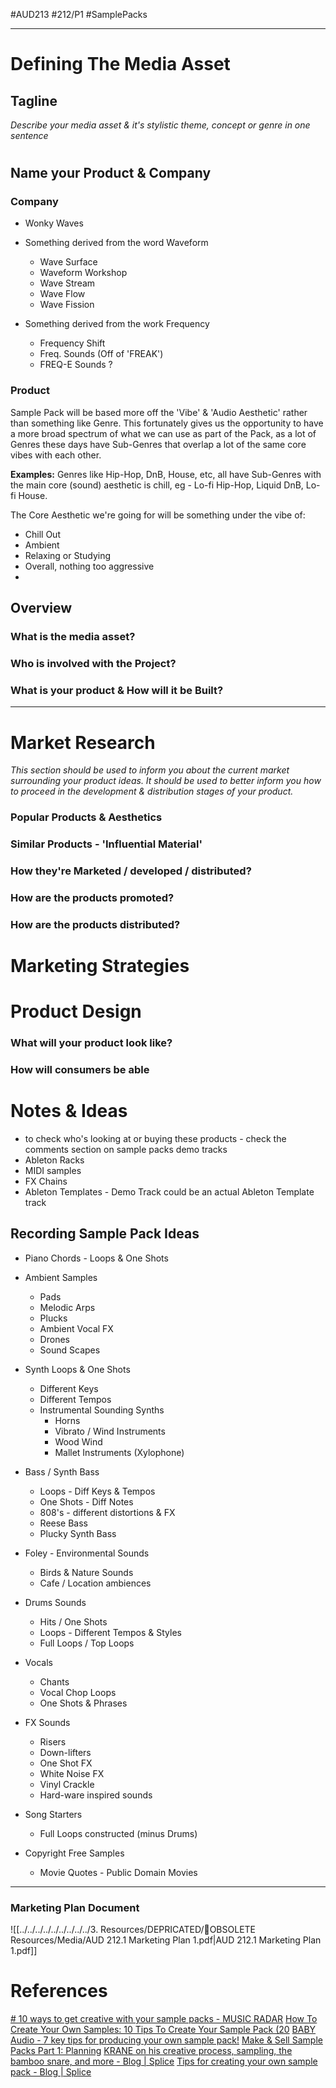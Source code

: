  #AUD213 #212/P1 #SamplePacks 
- - - 
# Defining The Media Asset
## Tagline
*Describe your media asset & it's stylistic theme, concept or genre in one sentence*

#

## Name your Product & Company
### Company
- Wonky Waves

- Something derived from the word Waveform 
	- Wave Surface
	- Waveform Workshop
	- Wave Stream
	- Wave Flow
	- Wave Fission

- Something derived from the work Frequency
	- Frequency Shift
	- Freq. Sounds (Off of 'FREAK')
	- FREQ-E Sounds ?

### Product
Sample Pack will be based more off the 'Vibe' & 'Audio Aesthetic' rather than something like Genre. This fortunately gives us the opportunity to have a more broad spectrum of what we can use as part of the Pack, as a lot of Genres these days have Sub-Genres that overlap a lot of the same core vibes with each other.

**Examples:**
Genres like Hip-Hop, DnB, House, etc, all have Sub-Genres with the main core (sound) aesthetic is chill, eg - Lo-fi Hip-Hop, Liquid DnB, Lo-fi House.

The Core Aesthetic we're going for will be something under the vibe of:
- Chill Out
- Ambient 
- Relaxing or Studying
- Overall, nothing too aggressive 
- 

## Overview

### What is the media asset?

### Who is involved with the Project?

### What is your product & How will it be Built?
	

- - - 
# Market Research
*This section should be used to inform you about the current market surrounding your product ideas. It should be used to better inform you how to proceed in the development & distribution stages of your product.*

### Popular Products & Aesthetics

### Similar Products - 'Influential Material'

### How they're Marketed / developed / distributed?

### How are the products promoted?

### How are the products distributed?


# Marketing Strategies





# Product Design
### What will your product look like?

### How will consumers be able 




# Notes & Ideas

- to check who's looking at or buying these products - check the comments section on sample packs demo tracks 
- Ableton Racks 
- MIDI samples
- FX Chains
- Ableton Templates - Demo Track could be an actual Ableton Template track

## Recording Sample Pack Ideas
- Piano Chords - Loops & One Shots
- Ambient Samples
	- Pads
	- Melodic Arps
	- Plucks
	- Ambient Vocal FX
	- Drones
	- Sound Scapes

- Synth Loops & One Shots
	- Different Keys
	- Different Tempos
	- Instrumental Sounding Synths
		- Horns
		- Vibrato / Wind Instruments
		- Wood Wind 
		- Mallet Instruments (Xylophone)

- Bass / Synth Bass
	- Loops - Diff Keys & Tempos
	- One Shots - Diff Notes
	- 808's - different distortions & FX
	- Reese Bass
	- Plucky Synth Bass

- Foley - Environmental Sounds
	- Birds & Nature Sounds
	- Cafe / Location ambiences

- Drums Sounds 
	- Hits / One Shots
	- Loops - Different Tempos & Styles
	- Full Loops / Top Loops

- Vocals 
	- Chants
	- Vocal Chop Loops
	- One Shots & Phrases

- FX Sounds
	- Risers
	- Down-lifters
	- One Shot FX
	- White Noise FX
	- Vinyl Crackle
	- Hard-ware inspired sounds

- Song Starters
	- Full Loops constructed (minus Drums)

- Copyright Free Samples
	- Movie Quotes - Public Domain Movies


- - -
### Marketing Plan Document
![[../../../../../../../../../3. Resources/DEPRICATED/🧹OBSOLETE Resources/Media/AUD 212.1 Marketing Plan 1.pdf|AUD 212.1 Marketing Plan 1.pdf]]

# References 

[# 10 ways to get creative with your sample packs - MUSIC RADAR](https://www.musicradar.com/how-to/10-ways-to-get-creative-with-your-sample-packs)
[How To Create Your Own Samples: 10 Tips To Create Your Sample Pack (20](https://www.productionmusiclive.com/blogs/news/how-to-create-your-own-samples-10-tips-to-create-your-sample-pack)
[BABY Audio - 7 key tips for producing your own sample pack!](https://babyaud.io/blog/7-key-tips-for-producing-your-own-sample-pack)
[Make & Sell Sample Packs Part 1: Planning](https://pirate.com/en/blog/sample-packs-guide-part-one/)
[KRANE on his creative process, sampling, the bamboo snare, and more - Blog | Splice](https://splice.com/blog/krane-q-and-a/)
[Tips for creating your own sample pack - Blog | Splice](https://splice.com/blog/tips-for-creating-your-own-sample-pack/?utm_source=google&utm_medium=cpc&utm_campaign=row-en_multi_gs_ua_sounds_20220602_nonbrand-dsa_allprimary&utm_content=row-en_multi_gs_kw_nonbrand-sounds_x_x_x_na&utm_term=&campaignid=13577111017&adgroupid=123041963439&adid=528665014280&gclid=Cj0KCQjw4NujBhC5ARIsAF4Iv6e7fW3kFfmLnQOK_FwWy5Zn4upFf0aWw_-L7YSRlaYR35Li_2KhPtAaAvy_EALw_wcB)
